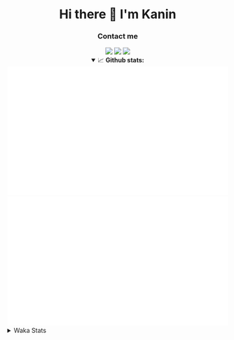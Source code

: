 <div align="center">
 <h1>Hi there 👋 I'm Kanin</h1>
 <h3>Contact me</h3>
 <a href="mailto:im@kanin.dev"><img src="https://img.shields.io/badge/gmail-%23D14836.svg?&style=for-the-badge&logo=gmail&logoColor=white"/></a>
 <a href="https://twitter.com/KaninDev"><img src="https://img.shields.io/badge/twitter-%231DA1F2.svg?&style=for-the-badge&logo=twitter&logoColor=white"/></a>
 <a href="https://www.linkedin.com/in/KaninDev"><img src="https://img.shields.io/badge/linkedin-%230077B5.svg?&style=for-the-badge&logo=linkedin&logoColor=white"/></a>
<details open>
  <summary>📈 <b>Github stats:</b></summary>
  <img src="https://github.com/Kanin/Kanin/blob/master/scripts/GitHubStats/generated/overview.svg"/>
  <img src="https://github.com/Kanin/Kanin/blob/master/scripts/GitHubStats/generated/languages.svg"/>
</details>
</div>

<details>
 <summary>Waka Stats</summary>

<!--START_SECTION:waka-->
![Profile Views](http://img.shields.io/badge/Profile%20Views-75-blue)

![Lines of code](https://img.shields.io/badge/From%20Hello%20World%20I%27ve%20Written-760042%20lines%20of%20code-blue)

**🐱 My Github Data** 

> 🏆 260 Contributions in the Year 2020
 > 
> 📦 1.7 kB Used in Github's Storage 
 > 
> 🚫 Not Opted to Hire
 > 
> 📜 4 Public Repositories
 > 
> 🔑 3 Private Repositories 

**I'm an Early 🐤** 

```text
🌞 Morning    91 commits     ███████░░░░░░░░░░░░░░░░░░   29.07% 
🌆 Daytime    101 commits    ████████░░░░░░░░░░░░░░░░░   32.27% 
🌃 Evening    64 commits     █████░░░░░░░░░░░░░░░░░░░░   20.45% 
🌙 Night      57 commits     ████░░░░░░░░░░░░░░░░░░░░░   18.21%

```
📅 **I'm Most Productive on Monday** 

```text
Monday       71 commits     █████░░░░░░░░░░░░░░░░░░░░   22.68% 
Tuesday      35 commits     ██░░░░░░░░░░░░░░░░░░░░░░░   11.18% 
Wednesday    45 commits     ███░░░░░░░░░░░░░░░░░░░░░░   14.38% 
Thursday     26 commits     ██░░░░░░░░░░░░░░░░░░░░░░░   8.31% 
Friday       27 commits     ██░░░░░░░░░░░░░░░░░░░░░░░   8.63% 
Saturday     41 commits     ███░░░░░░░░░░░░░░░░░░░░░░   13.1% 
Sunday       68 commits     █████░░░░░░░░░░░░░░░░░░░░   21.73%

```


📊 **This Week I Spent My Time On** 

```text
⌚︎ Time Zone: America/New_York

💬 Programming Languages: 
Python                   10 hrs 26 mins      ███████████████████░░░░░░   75.7% 
Markdown                 1 hr 2 mins         ██░░░░░░░░░░░░░░░░░░░░░░░   7.61% 
Other                    55 mins             █░░░░░░░░░░░░░░░░░░░░░░░░   6.74% 
YAML                     33 mins             █░░░░░░░░░░░░░░░░░░░░░░░░   4.02% 
SCSS                     32 mins             █░░░░░░░░░░░░░░░░░░░░░░░░   3.95%

🔥 Editors: 
PyCharm                  12 hrs 18 mins      ██████████████████████░░░   89.28% 
IntelliJ                 1 hr 28 mins        ██░░░░░░░░░░░░░░░░░░░░░░░   10.72%

🐱‍💻 Projects: 
Naila.py                 8 hrs 46 mins       ████████████████░░░░░░░░░   63.61% 
Kanin                    3 hrs 37 mins       ██████░░░░░░░░░░░░░░░░░░░   26.28% 
Tests                    52 mins             █░░░░░░░░░░░░░░░░░░░░░░░░   6.33% 
PyPixel                  27 mins             ░░░░░░░░░░░░░░░░░░░░░░░░░   3.34% 
Unknown Project          3 mins              ░░░░░░░░░░░░░░░░░░░░░░░░░   0.44%

💻 Operating System: 
Linux                    13 hrs 47 mins      █████████████████████████   100.0%

```

**I Mostly Code in Python** 

```text
Python                   17 repos            ███████████████████░░░░░░   77.27% 
JavaScript               2 repos             ██░░░░░░░░░░░░░░░░░░░░░░░   9.09% 
Kotlin                   1 repos             █░░░░░░░░░░░░░░░░░░░░░░░░   4.55% 
HTML                     1 repos             █░░░░░░░░░░░░░░░░░░░░░░░░   4.55% 
Java                     1 repos             █░░░░░░░░░░░░░░░░░░░░░░░░   4.55%

```


**Timeline**

![Chart not found](https://github.com/Kanin/Kanin/blob/master/charts/bar_graph.png) 


<!--END_SECTION:waka-->
</details>
